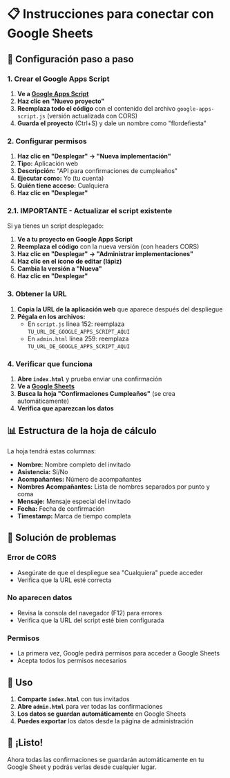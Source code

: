 # 📋 Instrucciones para conectar con Google Sheets

## 🚀 Configuración paso a paso

### 1. Crear el Google Apps Script

1. **Ve a [Google Apps Script](https://script.google.com)**
2. **Haz clic en "Nuevo proyecto"**
3. **Reemplaza todo el código** con el contenido del archivo `google-apps-script.js` (versión actualizada con CORS)
4. **Guarda el proyecto** (Ctrl+S) y dale un nombre como "flordefiesta"

### 2. Configurar permisos

1. **Haz clic en "Desplegar" → "Nueva implementación"**
2. **Tipo:** Aplicación web
3. **Descripción:** "API para confirmaciones de cumpleaños"
4. **Ejecutar como:** Yo (tu cuenta)
5. **Quién tiene acceso:** Cualquiera
6. **Haz clic en "Desplegar"**

### 2.1. IMPORTANTE - Actualizar el script existente

Si ya tienes un script desplegado:
1. **Ve a tu proyecto en Google Apps Script**
2. **Reemplaza el código** con la nueva versión (con headers CORS)
3. **Haz clic en "Desplegar" → "Administrar implementaciones"**
4. **Haz clic en el ícono de editar (lápiz)**
5. **Cambia la versión a "Nueva"**
6. **Haz clic en "Desplegar"**

### 3. Obtener la URL

1. **Copia la URL de la aplicación web** que aparece después del despliegue
2. **Pégala en los archivos:**
   - En `script.js` línea 152: reemplaza `TU_URL_DE_GOOGLE_APPS_SCRIPT_AQUI`
   - En `admin.html` línea 259: reemplaza `TU_URL_DE_GOOGLE_APPS_SCRIPT_AQUI`

### 4. Verificar que funciona

1. **Abre `index.html`** y prueba enviar una confirmación
2. **Ve a [Google Sheets](https://sheets.google.com)**
3. **Busca la hoja "Confirmaciones Cumpleaños"** (se crea automáticamente)
4. **Verifica que aparezcan los datos**

## 📊 Estructura de la hoja de cálculo

La hoja tendrá estas columnas:
- **Nombre:** Nombre completo del invitado
- **Asistencia:** Sí/No
- **Acompañantes:** Número de acompañantes
- **Nombres Acompañantes:** Lista de nombres separados por punto y coma
- **Mensaje:** Mensaje especial del invitado
- **Fecha:** Fecha de confirmación
- **Timestamp:** Marca de tiempo completa

## 🔧 Solución de problemas

### Error de CORS
- Asegúrate de que el despliegue sea "Cualquiera" puede acceder
- Verifica que la URL esté correcta

### No aparecen datos
- Revisa la consola del navegador (F12) para errores
- Verifica que la URL del script esté bien configurada

### Permisos
- La primera vez, Google pedirá permisos para acceder a Google Sheets
- Acepta todos los permisos necesarios

## 📱 Uso

1. **Comparte `index.html`** con tus invitados
2. **Abre `admin.html`** para ver todas las confirmaciones
3. **Los datos se guardan automáticamente** en Google Sheets
4. **Puedes exportar** los datos desde la página de administración

## 🎉 ¡Listo!

Ahora todas las confirmaciones se guardarán automáticamente en tu Google Sheet y podrás verlas desde cualquier lugar.
